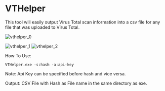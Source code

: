 # VTHelper
This tool will easily output Virus Total scan information into a csv file for any file that was uploaded to Virus Total.

![vthelper_0](https://github.com/rykergogo/VTHelper/assets/87205868/786bb5ce-f0eb-4dbb-883a-6449f57b8b39)

![vthelper_1](https://github.com/rykergogo/VTHelper/assets/87205868/5c64a3e1-8c9d-4697-9fd1-75380d4fc2b7)
![vthelper_2](https://github.com/rykergogo/VTHelper/assets/87205868/d4c12ad3-7f18-442d-ad6f-59c581d00705)



How To Use: 
```
VTHelper.exe -s:hash -a:api-key
```
Note: Api Key can be specified before hash and vice versa.

Output: CSV File with Hash as File name in the same directory as exe.
